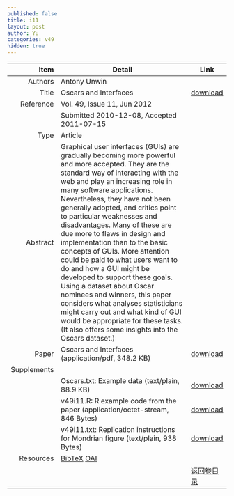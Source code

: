 ```yaml
---
published: false
title: i11
layout: post
author: Yu
categories: v49
hidden: true
---
```


| Item | Detail | Link |
|---:|---|---|
| Authors | Antony Unwin| |
| Title |Oscars and Interfaces | [download](http://www.jstatsoft.org/v49/i11/paper) |
| Reference |Vol. 49, Issue 11, Jun 2012 | |
| | Submitted 2010-12-08, Accepted 2011-07-15| | 
| Type | Article| |
| Abstract | Graphical user interfaces (GUIs) are gradually becoming more powerful and more accepted. They are the standard way of interacting with the web and play an increasing role in many software applications. Nevertheless, they have not been generally adopted, and critics point to particular weaknesses and disadvantages. Many of these are due more to flaws in design and implementation than to the basic concepts of GUIs. More attention could be paid to what users want to do and how a GUI might be developed to support these goals. Using a dataset about Oscar nominees and winners, this paper considers what analyses statisticians might carry out and what kind of GUI would be appropriate for these tasks. (It also offers some insights into the Oscars dataset.)| |
| Paper | Oscars and Interfaces  (application/pdf, 348.2 KB)| [download](http://www.jstatsoft.org/v49/i11/paper) |
| Supplements | | |
| |Oscars.txt: Example data  (text/plain, 88.9 KB)|  [download](http://www.jstatsoft.org/v49/i11/supp/1) |
| |v49i11.R: R example code from the paper  (application/octet-stream, 846 Bytes)|  [download](http://www.jstatsoft.org/v49/i11/supp/2) |
| |v49i11.txt: Replication instructions for Mondrian figure  (text/plain, 938 Bytes)|  [download](http://www.jstatsoft.org/v49/i11/supp/3) |
| Resources | [BibTeX](http://www.jstatsoft.org/v49/i11/bibtex) [OAI](http://www.jstatsoft.org/oai?verb=GetRecord&identifier=oai.jstatsoft/v49/i11&prefix=oai_dc)| |
| |  | [返回卷目录]({{site.baseurl}}/volume/v49.html) |
